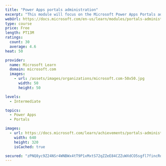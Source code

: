 ```yaml
---
title: "Power Apps portals administration"
excerpt: "This module will focus on the Microsoft Power Apps Portals administration and using the Power Apps admin center. Additional actions and features are available that you can use to enhance portal functionality."
webUrl: https://docs.microsoft.com/en-us/learn/modules/portals-administration/
type: course
price: Free
length: PT13M
ratings:
  count: 30
  average: 4.6
heat: 50

provider:
  name: Microsoft Learn
  domain: microsoft.com
  images:
    - url: /assets/images/organizations/microsoft.com-50x50.jpg
      width: 50
      height: 50

levels:
  - Intermediate

topics:
  - Power Apps
  - Portals

images:
  - url: https://docs.microsoft.com/learn/achievements/portals-administration-social.png
    width: 640
    height: 320
    isCached: true

secured: "zPNQ8yc9Z24NSr4WNBWx4tT9P1xMxtS72qZZeE84CZZuWXdCO5sgfl7fincRdjSi5LGOI55PtRkxoOlswDlleybRB7dob9gTLdVN8KOw5RYBlmQpQR75biCoZwwmr2bWjB3Sw/jTBBbIMluzvVWv6ehhdTd4lgmqbuTO9Lw2EXLc04lTGHkaCqmUFA6LOR9HPiWIdV28YAN71mmnfm5a9V7/0fQzZVmr1bZZB9jErtxuytopNoQn6rhxe3/6/fB1My08p3CXnqzMJQ/AgvEDxQlN7x81VUfNBpdVlv6jtN0dncyzchlCXPpbXgaS3JD2U+Nu4qHyqC7+lBaulcs98OQMoD8tV5bRs2NBK4xeK8iZk/sEwSelDEni9lJH+LfjSGLLc5hGLUg5Xl6pr3VaVefPEyFaIM8NkYuZsMWjRV8=;ReIDhkMvtrBuDAp8wvXNsQ=="
---
```


